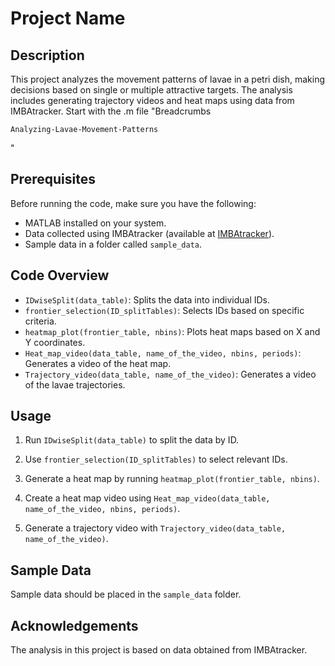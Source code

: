 # Project Name

## Description

This project analyzes the movement patterns of lavae in a petri dish, making decisions based on single or multiple attractive targets. The analysis includes generating trajectory videos and heat maps using data from IMBAtracker. 
Start with the .m file "Breadcrumbs

    Analyzing-Lavae-Movement-Patterns

"
## Prerequisites

Before running the code, make sure you have the following:

- MATLAB installed on your system.
- Data collected using IMBAtracker (available at [IMBAtracker](https://doi.org/10.1098/rsob.220308)).
- Sample data in a folder called `sample_data`.

## Code Overview

- `IDwiseSplit(data_table)`: Splits the data into individual IDs.
- `frontier_selection(ID_splitTables)`: Selects IDs based on specific criteria.
- `heatmap_plot(frontier_table, nbins)`: Plots heat maps based on X and Y coordinates.
- `Heat_map_video(data_table, name_of_the_video, nbins, periods)`: Generates a video of the heat map.
- `Trajectory_video(data_table, name_of_the_video)`: Generates a video of the lavae trajectories.

## Usage

1. Run `IDwiseSplit(data_table)` to split the data by ID.

2. Use `frontier_selection(ID_splitTables)` to select relevant IDs.

3. Generate a heat map by running `heatmap_plot(frontier_table, nbins)`.

4. Create a heat map video using `Heat_map_video(data_table, name_of_the_video, nbins, periods)`.

5. Generate a trajectory video with `Trajectory_video(data_table, name_of_the_video)`.

## Sample Data

Sample data should be placed in the `sample_data` folder.

## Acknowledgements

The analysis in this project is based on data obtained from IMBAtracker.

